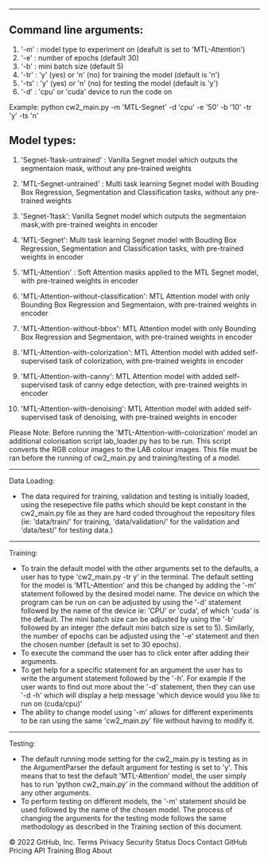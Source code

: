 


-----------------------------------------------------------------------------------------


## Command line arguments:
1. '-m'  : model type to experiment on (deafult is set to 'MTL-Attention')
2. '-e'  : number of epochs (default 30)
3. '-b'  : mini batch size (default 5)
4. '-tr' : 'y' (yes) or 'n' (no) for training the model (default is 'n')
5. '-ts' : 'y' (yes) or 'n' (no) for testing the model (default is 'y')
7. '-d'  : 'cpu' or 'cuda' device to run the code on

Example:
python cw2_main.py -m 'MTL-Segnet' -d 'cpu' -e '50' -b '10' -tr 'y' -ts 'n'

## Model types:

1. 'Segnet-1task-untrained' : Vanilla Segnet model which outputs the segmentaion mask, without any pre-trained weights

2. 'MTL-Segnet-untrained' : Multi task learning Segnet model with Bouding Box Regression, Segmentation and Classification tasks, without any pre-trained weights

3. 'Segnet-1task': Vanilla Segnet model which outputs the segmentaion mask,with pre-trained weights in encoder

4. 'MTL-Segnet': Multi task learning Segnet model with Bouding Box Regression, Segmentation and Classification tasks, with pre-trained weights in encoder

5. 'MTL-Attention' : Soft Attention masks applied to the MTL Segnet model, with pre-trained weights in encoder

6. 'MTL-Attention-without-classification': MTL Attention model with only Bounding Box Regression and Segmentaion, with pre-trained weights in encoder

7. 'MTL-Attention-without-bbox': MTL Attention model with only Bounding Box Regression and Segmentaion, with pre-trained weights in encoder

8. 'MTL-Attention-with-colorization': MTL Attention model with added self-supervised task of colorization, with pre-trained weights in encoder

9. 'MTL-Attention-with-canny': MTL Attention model with added self-supervised task of canny edge detection, with pre-trained weights in encoder

10. 'MTL-Attention-with-denoising': MTL Attention model with added self-supervised task of denoising, with pre-trained weights in encoder

Please Note: Before running the 'MTL-Attention-with-colorization' model an additional colorisation script lab_loader.py has to be run. This script converts the RGB colour images to the LAB colour images. This file must be ran before the running of cw2_main.py and training/testing of a model.  


--------------------------------------------------------------------------------------------------------------
Data Loading: 

- The data required for training, validation and testing is initially loaded, using the resepective file paths
which should be kept constant in the cw2_main.py file as they are hard coded throughout the repository
files (ie: 'data/train/' for training, 'data/validation/' for the validation and 'data/test/' for testing data.)

---------------------------------------------------------------------------------------------------------------
Training:

- To train the default model with the other arguments set to the defaults, a user has to type 
'cw2_main.py -tr y' in the terminal. The default setting for the model is 'MTL-Attention' and this
be changed by adding the '-m' statement followed by the desired model name. The device on which the
program can be run on can be adjusted by using the '-d' statement followed by the name of the device
ie: 'CPU' or 'cuda', of which 'cuda' is the default. The mini batch size can be adjusted by using the 
'-b' followed by an integer (the default mini batch size is set to 5). Similarly, the number of epochs can 
be adjusted using the '-e' statement and then the chosen number (default is set to 30 epochs). 
- To execute the command the user has to click enter after adding their arguments. 
- To get help for a specific statement for an argument the user has to write the argument statement
followed by the '-h'. For example if the user wants to find out more about the '-d' statement, then 
they can use '-d -h' which will display a help message 'which device would you like to run on (cuda/cpu)'
- The ability to change model using '-m' allows for different experiments to be ran using the same
'cw2_main.py' file without having to modify it.

---------------------------------------------------------------------------------------------------------
Testing:

- The default running mode setting for the cw2_main.py is testing as in the ArgumentParser the default
argument for testing is set to 'y'. This means that to test the default 'MTL-Attention' model, the user
simply has to run 'python cw2_main.py' in the command without the addition of any other arguments.
- To perform testing on different models, the '-m' statement should be used followed by the name of the
chosen model. The process of changing the arguments for the testing mode follows the same methodology 
as described in the Training section of this document. 
 
















© 2022 GitHub, Inc.
Terms
Privacy
Security
Status
Docs
Contact GitHub
Pricing
API
Training
Blog
About

